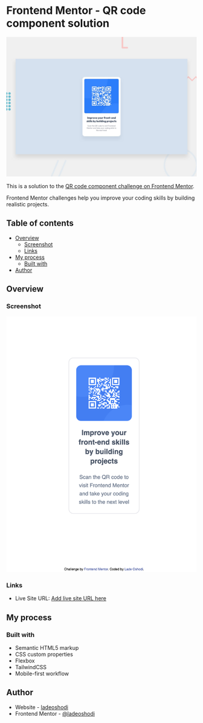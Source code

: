 # Frontend Mentor - QR code component solution

![Design preview for the QR code component coding challenge](./preview.jpg)

This is a solution to the [QR code component challenge on Frontend Mentor](https://www.frontendmentor.io/challenges/qr-code-component-iux_sIO_H).

Frontend Mentor challenges help you improve your coding skills by building realistic projects.

## Table of contents

- [Overview](#overview)
  - [Screenshot](#screenshot)
  - [Links](#links)
- [My process](#my-process)
  - [Built with](#built-with)
- [Author](#author)

## Overview

### Screenshot

![Screenshot](./build/readme-assets/screenshot.png)

### Links

- Live Site URL: [Add live site URL here](https://ladeoshodi.github.io/qr-code-component/)

## My process

### Built with

- Semantic HTML5 markup
- CSS custom properties
- Flexbox
- TailwindCSS
- Mobile-first workflow

## Author

- Website - [ladeoshodi](https://ladeoshodi.com/)
- Frontend Mentor - [@ladeoshodi](https://www.frontendmentor.io/profile/ladeoshodi)

